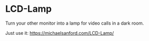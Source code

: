 # LCD-Lamp
Turn your other monitor into a lamp for video calls in a dark room.

Just use it: https://michaelsanford.com/LCD-Lamp/ 
